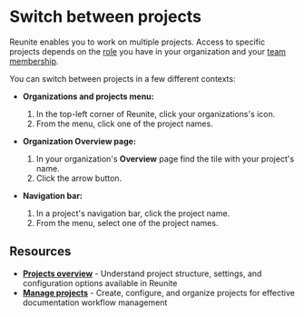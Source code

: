 # Switch between projects

Reunite enables you to work on multiple projects. Access to specific projects depends on the [role](../../access/roles.md) you have in your organization and your [team membership](../organization/teams.md).

You can switch between projects in a few different contexts:

* **Organizations and projects menu:**

  1. In the top-left corner of Reunite, click your organizations's icon.
  2. From the menu, click one of the project names.

* **Organization Overview page:**

  1. In your organization's **Overview** page find the tile with your project's name.
  2. Click the arrow button.

* **Navigation bar:**
  
  1. In a project's navigation bar, click the project name.
  2. From the menu, select one of the project names.

## Resources

- **[Projects overview](./projects.md)** - Understand project structure, settings, and configuration options available in Reunite
- **[Manage projects](./manage-projects.md)** - Create, configure, and organize projects for effective documentation workflow management
